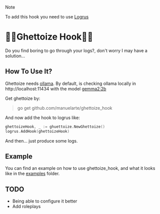 > [!NOTE]  
> To add this hook you need to use [Logrus](https://github.com/sirupsen/logrus)

# 👊🏾Ghettoize Hook👊🏾

Do you find boring to go through your logs?, don't worry I may have a solution...

## How To Use It?

Ghettoize needs [ollama](https://ollama.com/). By default, is checking ollama locally in http://localhost:11434 with the model [gemma2:2b](https://ollama.com/library/gemma2:2b)

Get ghettoize by:

> go get github.com/manuelarte/ghettoize_hook

And now add the hook to logrus like:

```go
ghettoizeHook, _ := ghuettoize.NewGhettoize()
logrus.AddHook(ghettoizeHook)
```

And then... just produce some logs.

## Example

You can find an example on how to use ghettoize_hook, and what it looks like in the [examples](./examples) folder.

## TODO

+ Being able to configure it better
+ Add roleplays
